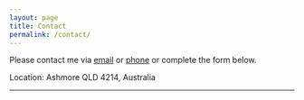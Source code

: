 ```yaml
---
layout: page
title: Contact
permalink: /contact/
---
```


Please contact me via <a href="mailto:{{ 'anne_harjes@yahoo.com' | encode_email }}?Subject=Contact via Bubbles and Paint">email</a> or <a href="tel:{{ '0413 914 978' | encode_email }}">phone</a> or complete the form below.

Location: Ashmore QLD 4214, Australia
<hr/>
 
&nbsp; 

<div id="formkeep-embed" data-formkeep-url="https://formkeep.com/p/3796c9879875fb662eba4acf7674e249?embedded=1"></div>

<script type="text/javascript" src="https://pym.nprapps.org/pym.v1.min.js"></script>
<script type="text/javascript" src="https://formkeep-production-herokuapp-com.global.ssl.fastly.net/formkeep-embed.js"></script>

<!-- Get notified when the form is submitted, add your own code below: -->
<script>
const formkeepEmbed = document.querySelector('#formkeep-embed')

formkeepEmbed.addEventListener('formkeep-embed:submitting', _event => {
  console.log('Submitting form...')
})

formkeepEmbed.addEventListener('formkeep-embed:submitted', _event => {
  console.log('Submitted form...')
})
</script>
